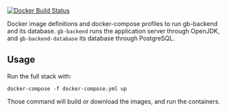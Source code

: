 [![Docker Build Status](https://img.shields.io/docker/build/thehyve/transmart-core.svg)](https://cloud.docker.com/swarm/thehyve/repository/registry-1.docker.io/thehyve/gb-backend)

Docker image definitions and docker-compose profiles to run gb-backend and its database.
`gb-backend` runs the application server through OpenJDK, and `gb-backend-database` its database through PostgreSQL.

## Usage
Run the full stack with:
```
docker-compose -f docker-compose.yml up
```

Those command will build or download the images, and run the containers.
